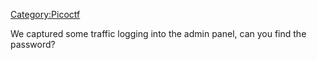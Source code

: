 [Category:Picoctf](/Category:Picoctf "wikilink")

We captured some traffic logging into the admin panel, can you find the
password?